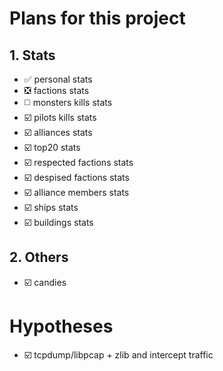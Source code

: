 # Plans for this project

## 1. Stats

- :white_check_mark: personal stats
- :negative_squared_cross_mark: factions stats
- :white_medium_square: monsters kills stats
- :ballot_box_with_check: pilots kills stats
- :ballot_box_with_check: alliances stats
- :ballot_box_with_check: top20 stats
- :ballot_box_with_check: respected factions stats
- :ballot_box_with_check: despised factions stats
- :ballot_box_with_check: alliance members stats
- :ballot_box_with_check: ships stats
- :ballot_box_with_check: buildings stats

## 2. Others

- :ballot_box_with_check: candies

# Hypotheses

- :ballot_box_with_check: tcpdump/libpcap + zlib and intercept traffic
